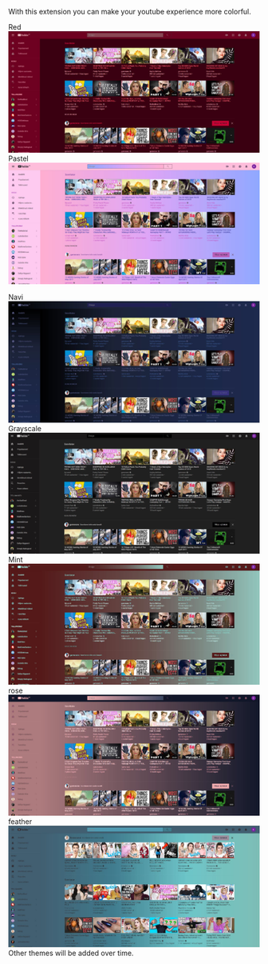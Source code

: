 

With this extension you can make your youtube experience more colorful.

Red
![screenshot](images/redScreen.JPG "screenshot")
Pastel
![screenshot](images/pastelScreen.JPG "screenshot")

Navi
![screenshot](images/NavySC.JPG "screenshot")
Grayscale
![screenshot](images/graySc.JPG "screenshot")
Mint
![screenshot](images/MintScreen.JPG "screenshot")
rose
![screenshot](images/roseScreen.JPG "screenshot")
feather
![screenshot](images/featherScreen.JPG "screenshot")
Other themes will be added over time.
